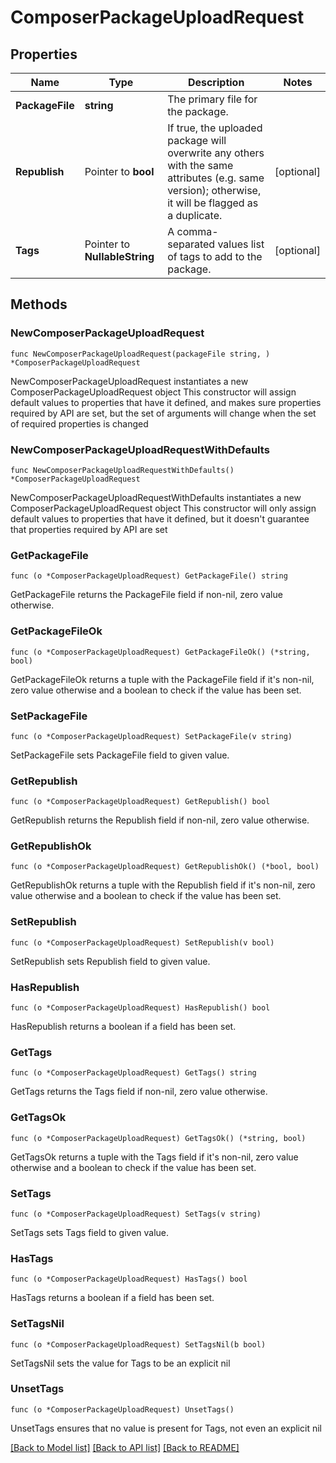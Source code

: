 # ComposerPackageUploadRequest

## Properties

Name | Type | Description | Notes
------------ | ------------- | ------------- | -------------
**PackageFile** | **string** | The primary file for the package. | 
**Republish** | Pointer to **bool** | If true, the uploaded package will overwrite any others with the same attributes (e.g. same version); otherwise, it will be flagged as a duplicate. | [optional] 
**Tags** | Pointer to **NullableString** | A comma-separated values list of tags to add to the package. | [optional] 

## Methods

### NewComposerPackageUploadRequest

`func NewComposerPackageUploadRequest(packageFile string, ) *ComposerPackageUploadRequest`

NewComposerPackageUploadRequest instantiates a new ComposerPackageUploadRequest object
This constructor will assign default values to properties that have it defined,
and makes sure properties required by API are set, but the set of arguments
will change when the set of required properties is changed

### NewComposerPackageUploadRequestWithDefaults

`func NewComposerPackageUploadRequestWithDefaults() *ComposerPackageUploadRequest`

NewComposerPackageUploadRequestWithDefaults instantiates a new ComposerPackageUploadRequest object
This constructor will only assign default values to properties that have it defined,
but it doesn't guarantee that properties required by API are set

### GetPackageFile

`func (o *ComposerPackageUploadRequest) GetPackageFile() string`

GetPackageFile returns the PackageFile field if non-nil, zero value otherwise.

### GetPackageFileOk

`func (o *ComposerPackageUploadRequest) GetPackageFileOk() (*string, bool)`

GetPackageFileOk returns a tuple with the PackageFile field if it's non-nil, zero value otherwise
and a boolean to check if the value has been set.

### SetPackageFile

`func (o *ComposerPackageUploadRequest) SetPackageFile(v string)`

SetPackageFile sets PackageFile field to given value.


### GetRepublish

`func (o *ComposerPackageUploadRequest) GetRepublish() bool`

GetRepublish returns the Republish field if non-nil, zero value otherwise.

### GetRepublishOk

`func (o *ComposerPackageUploadRequest) GetRepublishOk() (*bool, bool)`

GetRepublishOk returns a tuple with the Republish field if it's non-nil, zero value otherwise
and a boolean to check if the value has been set.

### SetRepublish

`func (o *ComposerPackageUploadRequest) SetRepublish(v bool)`

SetRepublish sets Republish field to given value.

### HasRepublish

`func (o *ComposerPackageUploadRequest) HasRepublish() bool`

HasRepublish returns a boolean if a field has been set.

### GetTags

`func (o *ComposerPackageUploadRequest) GetTags() string`

GetTags returns the Tags field if non-nil, zero value otherwise.

### GetTagsOk

`func (o *ComposerPackageUploadRequest) GetTagsOk() (*string, bool)`

GetTagsOk returns a tuple with the Tags field if it's non-nil, zero value otherwise
and a boolean to check if the value has been set.

### SetTags

`func (o *ComposerPackageUploadRequest) SetTags(v string)`

SetTags sets Tags field to given value.

### HasTags

`func (o *ComposerPackageUploadRequest) HasTags() bool`

HasTags returns a boolean if a field has been set.

### SetTagsNil

`func (o *ComposerPackageUploadRequest) SetTagsNil(b bool)`

 SetTagsNil sets the value for Tags to be an explicit nil

### UnsetTags
`func (o *ComposerPackageUploadRequest) UnsetTags()`

UnsetTags ensures that no value is present for Tags, not even an explicit nil

[[Back to Model list]](../README.md#documentation-for-models) [[Back to API list]](../README.md#documentation-for-api-endpoints) [[Back to README]](../README.md)



